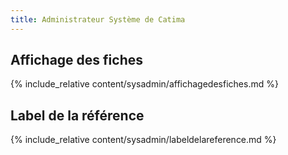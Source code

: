 ```yaml
---
title: Administrateur Système de Catima
---
```


## Affichage des fiches

{% include_relative content/sysadmin/affichagedesfiches.md %}

## Label de la référence

{% include_relative content/sysadmin/labeldelareference.md %}
